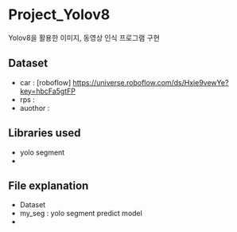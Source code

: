 # Project_Yolov8
Yolov8을 활용한 이미지, 동영상 인식 프로그램 구현

## Dataset
- car : [roboflow] https://universe.roboflow.com/ds/Hxie9vewYe?key=hbcFa5gtFP
- rps :
- auothor :

## Libraries used
- yolo segment
- 

## File explanation

- Dataset
- my_seg : yolo segment predict model
- 
